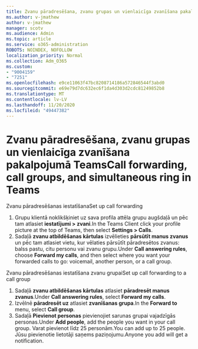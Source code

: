 ```yaml
---
title: Zvanu pāradresēšana, zvanu grupas un vienlaicīga zvanīšana pakalpojumā Teams
ms.author: v-jmathew
author: v-jmathew
manager: scotv
ms.audience: Admin
ms.topic: article
ms.service: o365-administration
ROBOTS: NOINDEX, NOFOLLOW
localization_priority: Normal
ms.collection: Adm_O365
ms.custom:
- "9004159"
- "7251"
ms.openlocfilehash: e9ce11063f47bc8208714186a572846544f3abd0
ms.sourcegitcommit: e69e79d7dc632ec6f1da4d303d2cdc81249852b8
ms.translationtype: MT
ms.contentlocale: lv-LV
ms.lasthandoff: 11/20/2020
ms.locfileid: "49447382"
---
```

# <a name="call-forwarding-call-groups-and-simultaneous-ring-in-teams"></a><span data-ttu-id="10d8e-102">Zvanu pāradresēšana, zvanu grupas un vienlaicīga zvanīšana pakalpojumā Teams</span><span class="sxs-lookup"><span data-stu-id="10d8e-102">Call forwarding, call groups, and simultaneous ring in Teams</span></span>

<span data-ttu-id="10d8e-103">Zvanu pāradresēšanas iestatīšana</span><span class="sxs-lookup"><span data-stu-id="10d8e-103">Set up call forwarding</span></span>

1. <span data-ttu-id="10d8e-104">Grupu klientā noklikšķiniet uz sava profila attēla grupu augšdaļā un pēc tam atlasiet **iestatījumi > zvani**.</span><span class="sxs-lookup"><span data-stu-id="10d8e-104">In the Teams Client click your profile picture at the top of Teams, then select **Settings > Calls**.</span></span>
2. <span data-ttu-id="10d8e-105">Sadaļā **zvanu atbildēšanas kārtulas** izvēlieties **pārsūtīt manus zvanus** un pēc tam atlasiet vietu, kur vēlaties pārsūtīt pāradresētos zvanus: balss pastu, citu personu vai zvanu grupu.</span><span class="sxs-lookup"><span data-stu-id="10d8e-105">Under **Call answering rules**, choose **Forward my calls**, and then select where you want your forwarded calls to go: voicemail, another person, or a call group.</span></span>

<span data-ttu-id="10d8e-106">Zvanu pāradresēšanas iestatīšana zvanu grupai</span><span class="sxs-lookup"><span data-stu-id="10d8e-106">Set up call forwarding to a call group</span></span>

1. <span data-ttu-id="10d8e-107">Sadaļā **zvanu atbildēšanas kārtulas** atlasiet **pāradresēt manus zvanus**.</span><span class="sxs-lookup"><span data-stu-id="10d8e-107">Under **Call answering rules**, select **Forward my calls**.</span></span>
2. <span data-ttu-id="10d8e-108">Izvēlnē **pāradresēt uz** atlasiet **zvanīšanas grupa**.</span><span class="sxs-lookup"><span data-stu-id="10d8e-108">In the **Forward to** menu, select **Call group**.</span></span>
3. <span data-ttu-id="10d8e-109">Sadaļā **Pievienot personas** pievienojiet sarunas grupai vajadzīgās personas.</span><span class="sxs-lookup"><span data-stu-id="10d8e-109">Under **Add people**, add the people you want in your call group.</span></span> <span data-ttu-id="10d8e-110">Varat pievienot līdz 25 personām.</span><span class="sxs-lookup"><span data-stu-id="10d8e-110">You can add up to 25 people.</span></span> <span data-ttu-id="10d8e-111">Jūsu pievienotie lietotāji saņems paziņojumu.</span><span class="sxs-lookup"><span data-stu-id="10d8e-111">Anyone you add will get a notification.</span></span>

